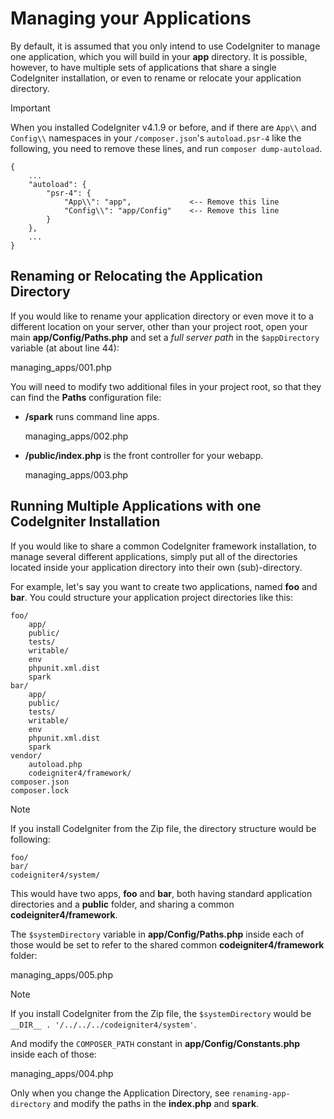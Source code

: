 # Managing your Applications

By default, it is assumed that you only intend to use CodeIgniter to
manage one application, which you will build in your **app** directory.
It is possible, however, to have multiple sets of applications that
share a single CodeIgniter installation, or even to rename or relocate
your application directory.

> [!IMPORTANT]
> When you installed CodeIgniter v4.1.9 or before, and if there are
> `App\\` and `Config\\` namespaces in your `/composer.json`'s
> `autoload.psr-4` like the following, you need to remove these lines,
> and run `composer dump-autoload`.
>
> ``` text
> {
>     ...
>     "autoload": {
>         "psr-4": {
>             "App\\": "app",             <-- Remove this line
>             "Config\\": "app/Config"    <-- Remove this line
>         }
>     },
>     ...
> }
> ```

<div class="contents" local="" depth="2">

</div>

## Renaming or Relocating the Application Directory

If you would like to rename your application directory or even move it
to a different location on your server, other than your project root,
open your main **app/Config/Paths.php** and set a *full server path* in
the `$appDirectory` variable (at about line 44):

<div class="literalinclude">

managing_apps/001.php

</div>

You will need to modify two additional files in your project root, so
that they can find the **Paths** configuration file:

- **/spark** runs command line apps.

  <div class="literalinclude">

  managing_apps/002.php

  </div>

- **/public/index.php** is the front controller for your webapp.

  <div class="literalinclude">

  managing_apps/003.php

  </div>

## Running Multiple Applications with one CodeIgniter Installation

If you would like to share a common CodeIgniter framework installation,
to manage several different applications, simply put all of the
directories located inside your application directory into their own
(sub)-directory.

For example, let's say you want to create two applications, named
**foo** and **bar**. You could structure your application project
directories like this:

``` text
foo/
    app/
    public/
    tests/
    writable/
    env
    phpunit.xml.dist
    spark
bar/
    app/
    public/
    tests/
    writable/
    env
    phpunit.xml.dist
    spark
vendor/
    autoload.php
    codeigniter4/framework/
composer.json
composer.lock
```

> [!NOTE]
> If you install CodeIgniter from the Zip file, the directory structure
> would be following:
>
> ``` text
> foo/
> bar/
> codeigniter4/system/
> ```

This would have two apps, **foo** and **bar**, both having standard
application directories and a **public** folder, and sharing a common
**codeigniter4/framework**.

The `$systemDirectory` variable in **app/Config/Paths.php** inside each
of those would be set to refer to the shared common
**codeigniter4/framework** folder:

<div class="literalinclude">

managing_apps/005.php

</div>

> [!NOTE]
> If you install CodeIgniter from the Zip file, the `$systemDirectory`
> would be `__DIR__ . '/../../../codeigniter4/system'`.

And modify the `COMPOSER_PATH` constant in **app/Config/Constants.php**
inside each of those:

<div class="literalinclude">

managing_apps/004.php

</div>

Only when you change the Application Directory, see
`renaming-app-directory` and modify the paths in the **index.php** and
**spark**.
